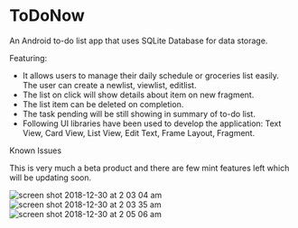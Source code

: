 # ToDoNow

An Android to-do list app that uses SQLite Database for data storage. 

Featuring:
	
+ It allows users to manage their daily schedule or groceries list easily. The user can create a newlist, viewlist, editlist.
+ The list on click will show details about item on new fragment.
+ The list item can be deleted on completion.
+ The task pending will be still showing in summary of to-do list.
+	Following UI libraries have been used to develop the application:
  Text View, Card View, List View, Edit Text, Frame Layout, Fragment. 

Known Issues

This is very much a beta product and there are few mint features left which will be updating soon.

![screen shot 2018-12-30 at 2 03 04 am](https://user-images.githubusercontent.com/12076196/50546177-3fa30300-0bd8-11e9-815a-897e7f6db306.png)
![screen shot 2018-12-30 at 2 03 35 am](https://user-images.githubusercontent.com/12076196/50546179-492c6b00-0bd8-11e9-96bd-530b03be3d3e.png)
![screen shot 2018-12-30 at 2 05 06 am](https://user-images.githubusercontent.com/12076196/50546181-4b8ec500-0bd8-11e9-8a96-6643ae347316.png)
